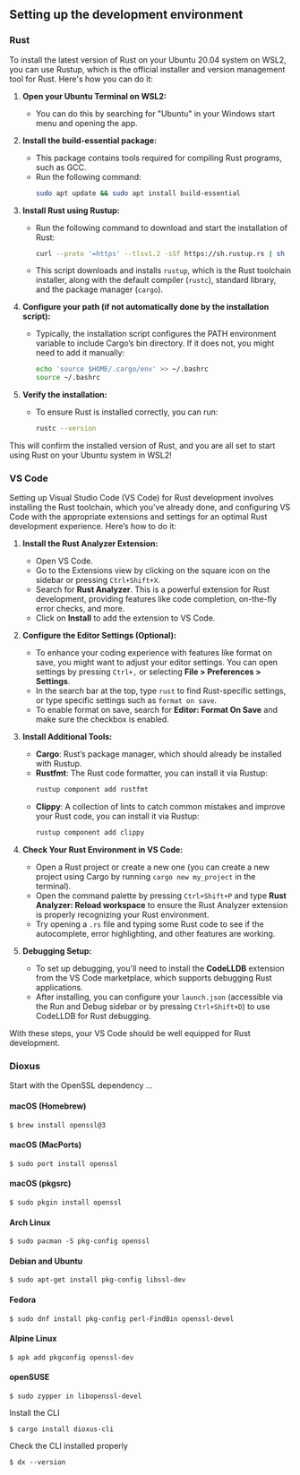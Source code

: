## Setting up the development environment

### Rust

To install the latest version of Rust on your Ubuntu 20.04 system on WSL2, you can use Rustup, which is the official installer and version management tool for Rust. Here's how you can do it:

1. **Open your Ubuntu Terminal on WSL2:**
   - You can do this by searching for "Ubuntu" in your Windows start menu and opening the app.

2. **Install the build-essential package:**
   - This package contains tools required for compiling Rust programs, such as GCC.
   - Run the following command:
     ```bash
     sudo apt update && sudo apt install build-essential
     ```

3. **Install Rust using Rustup:**
   - Run the following command to download and start the installation of Rust:
     ```bash
     curl --proto '=https' --tlsv1.2 -sSf https://sh.rustup.rs | sh
     ```
   - This script downloads and installs `rustup`, which is the Rust toolchain installer, along with the default compiler (`rustc`), standard library, and the package manager (`cargo`).

4. **Configure your path (if not automatically done by the installation script):**
   - Typically, the installation script configures the PATH environment variable to include Cargo’s bin directory. If it does not, you might need to add it manually:
     ```bash
     echo 'source $HOME/.cargo/env' >> ~/.bashrc
     source ~/.bashrc
     ```

5. **Verify the installation:**
   - To ensure Rust is installed correctly, you can run:
     ```bash
     rustc --version
     ```

This will confirm the installed version of Rust, and you are all set to start using Rust on your Ubuntu system in WSL2!

### VS Code

Setting up Visual Studio Code (VS Code) for Rust development involves installing the Rust toolchain, which you've already done, and configuring VS Code with the appropriate extensions and settings for an optimal Rust development experience. Here’s how to do it:

1. **Install the Rust Analyzer Extension:**
   - Open VS Code.
   - Go to the Extensions view by clicking on the square icon on the sidebar or pressing `Ctrl+Shift+X`.
   - Search for **Rust Analyzer**. This is a powerful extension for Rust development, providing features like code completion, on-the-fly error checks, and more.
   - Click on **Install** to add the extension to VS Code.

2. **Configure the Editor Settings (Optional):**
   - To enhance your coding experience with features like format on save, you might want to adjust your editor settings. You can open settings by pressing `Ctrl+,` or selecting **File > Preferences > Settings**.
   - In the search bar at the top, type `rust` to find Rust-specific settings, or type specific settings such as `format on save`.
   - To enable format on save, search for **Editor: Format On Save** and make sure the checkbox is enabled.

3. **Install Additional Tools:**
   - **Cargo**: Rust’s package manager, which should already be installed with Rustup.
   - **Rustfmt**: The Rust code formatter, you can install it via Rustup:
     ```bash
     rustup component add rustfmt
     ```
   - **Clippy**: A collection of lints to catch common mistakes and improve your Rust code, you can install it via Rustup:
     ```bash
     rustup component add clippy
     ```

4. **Check Your Rust Environment in VS Code:**
   - Open a Rust project or create a new one (you can create a new project using Cargo by running `cargo new my_project` in the terminal).
   - Open the command palette by pressing `Ctrl+Shift+P` and type **Rust Analyzer: Reload workspace** to ensure the Rust Analyzer extension is properly recognizing your Rust environment.
   - Try opening a `.rs` file and typing some Rust code to see if the autocomplete, error highlighting, and other features are working.

5. **Debugging Setup:**
   - To set up debugging, you'll need to install the **CodeLLDB** extension from the VS Code marketplace, which supports debugging Rust applications.
   - After installing, you can configure your `launch.json` (accessible via the Run and Debug sidebar or by pressing `Ctrl+Shift+D`) to use CodeLLDB for Rust debugging.

With these steps, your VS Code should be well equipped for Rust development.

### Dioxus

Start with the OpenSSL dependency ...

#### macOS (Homebrew)
`$ brew install openssl@3`

#### macOS (MacPorts)
`$ sudo port install openssl`

#### macOS (pkgsrc)
`$ sudo pkgin install openssl`

#### Arch Linux
`$ sudo pacman -S pkg-config openssl`

#### Debian and Ubuntu
`$ sudo apt-get install pkg-config libssl-dev`

#### Fedora
`$ sudo dnf install pkg-config perl-FindBin openssl-devel`

#### Alpine Linux
`$ apk add pkgconfig openssl-dev`

#### openSUSE
`$ sudo zypper in libopenssl-devel`

Install the CLI

`$ cargo install dioxus-cli`

Check the CLI installed properly

`$ dx --version`
